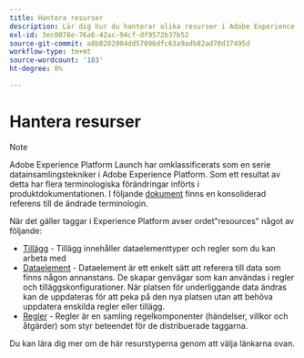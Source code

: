 ```yaml
---
title: Hantera resurser
description: Lär dig hur du hanterar olika resurser i Adobe Experience Platform, inklusive tillägg, dataelement och regler.
exl-id: 3ec0078e-76a6-42ac-94cf-df9572b37b52
source-git-commit: a8b0282004dd57096dfc63a9adb82ad70d37495d
workflow-type: tm+mt
source-wordcount: '183'
ht-degree: 0%

---
```


# Hantera resurser

>[!NOTE]
>
>Adobe Experience Platform Launch har omklassificerats som en serie datainsamlingstekniker i Adobe Experience Platform. Som ett resultat av detta har flera terminologiska förändringar införts i produktdokumentationen. I följande [dokument](../../term-updates.md) finns en konsoliderad referens till de ändrade terminologin.

När det gäller taggar i Experience Platform avser ordet&quot;resources&quot; något av följande:

* [Tillägg](extensions/overview.md) - Tillägg innehåller dataelementtyper och regler som du kan arbeta med
* [Dataelement](data-elements.md) - Dataelement är ett enkelt sätt att referera till data som finns någon annanstans.  De skapar genvägar som kan användas i regler och tilläggskonfigurationer.  När platsen för underliggande data ändras kan de uppdateras för att peka på den nya platsen utan att behöva uppdatera enskilda regler eller tillägg.
* [Regler](rules.md) - Regler är en samling regelkomponenter (händelser, villkor och åtgärder) som styr beteendet för de distribuerade taggarna.

Du kan lära dig mer om de här resurstyperna genom att välja länkarna ovan.
